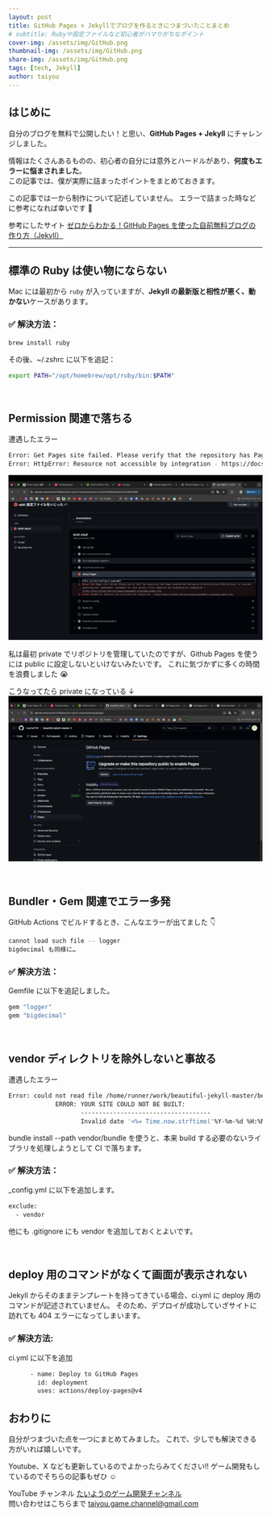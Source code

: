 ```yaml
---
layout: post
title: GitHub Pages × Jekyllでブログを作るときにつまづいたことまとめ
# subtitle: Rubyや設定ファイルなど初心者がハマりがちなポイント
cover-img: /assets/img/GitHub.png
thumbnail-img: /assets/img/GitHub.png
share-img: /assets/img/GitHub.png
tags: [tech, Jekyll]
author: taiyou
---
```


## はじめに

自分のブログを無料で公開したい！と思い、**GitHub Pages + Jekyll** にチャレンジしました。

情報はたくさんあるものの、初心者の自分には意外とハードルがあり、**何度もエラーに悩まされました**。  
この記事では、僕が実際に詰まったポイントをまとめておきます。

この記事では一から制作について記述していません。
エラーで詰まった時などに参考になれば幸いです 🙏

参考にしたサイト
[ゼロからわかる！GitHub Pages を使った自前無料ブログの作り方（Jekyll）](https://qiita.com/madoreenu/items/b47833bf785562c77819)

---

## 標準の Ruby は使い物にならない

Mac には最初から `ruby` が入っていますが、**Jekyll の最新版と相性が悪く、動かない**ケースがあります。

### ✅ 解決方法：

```bash
brew install ruby
```

その後、~/.zshrc に以下を追記：

```bash
export PATH="/opt/homebrew/opt/ruby/bin:$PATH"
```

<br>

## Permission 関連で落ちる

遭遇したエラー

```bash
Error: Get Pages site failed. Please verify that the repository has Pages enabled and configured to build using GitHub Actions, or consider exploring the `enablement` parameter for this action. Error: Resource not accessible by integration - https://docs.github.com/rest/pages/pages#get-a-apiname-pages-site
Error: HttpError: Resource not accessible by integration - https://docs.github.com/rest/pages/pages#get-a-apiname-pages-site
```

![画像読み込みエラー](/assets/img/2025-06-02/permission.png)

私は最初 private でリポジトリを管理していたのですが、Github Pages を使うには public に設定しないといけないみたいです。
これに気づかずに多くの時間を浪費しました 😭

こうなってたら private になっている ↓
![画像読み込みエラー](/assets/img/2025-06-02/change-public.png)

<br>

## Bundler・Gem 関連でエラー多発

GitHub Actions でビルドするとき、こんなエラーが出てました 👇

```bash
cannot load such file -- logger
bigdecimal も同様に…
```

### ✅ 解決方法：

Gemfile に以下を追記しました。

```ruby
gem "logger"
gem "bigdecimal"
```

<br>

## vendor ディレクトリを除外しないと事故る

遭遇したエラー

```bash
Error: could not read file /home/runner/work/beautiful-jekyll-master/beautiful-jekyll-master/vendor/bundle/ruby/3.3.0/gems/jekyll-4.4.1/lib/site_template/_posts/0000-00-00-welcome-to-jekyll.markdown.erb: Invalid date '<%= Time.now.strftime('%Y-%m-%d %H:%M:%S %z') %>': Document 'vendor/bundle/ruby/3.3.0/gems/jekyll-4.4.1/lib/site_template/_posts/0000-00-00-welcome-to-jekyll.markdown.erb' does not have a valid date in the YAML front matter.
             ERROR: YOUR SITE COULD NOT BE BUILT:
                    ------------------------------------
                    Invalid date '<%= Time.now.strftime('%Y-%m-%d %H:%M:%S %z') %>': Document 'vendor/bundle/ruby/3.3.0/gems/jekyll-4.4.1/lib/site_template/_posts/0000-00-00-welcome-to-jekyll.markdown.erb' does not have a valid date in the YAML front matter.
```

bundle install --path vendor/bundle を使うと、本来 build する必要のないライブラリを処理しようとして CI で落ちます。

### ✅ 解決方法：

\_config.yml に以下を追加します。

```bash
exclude:
  - vendor
```

他にも .gitignore にも vendor を追加しておくとよいです。

<br>

## deploy 用のコマンドがなくて画面が表示されない

Jekyll からそのままテンプレートを持ってきている場合、ci.yml に deploy 用のコマンドが記述されていません。
そのため、デプロイが成功していざサイトに訪れても 404 エラーになってしまいます。

### ✅ 解決方法:

ci.yml に以下を追加

```bash
      - name: Deploy to GitHub Pages
        id: deployment
        uses: actions/deploy-pages@v4
```

## おわりに

自分がつまづいた点を一つにまとめてみました。
これで、少しでも解決できる方がいれば嬉しいです。

Youtube、X なども更新しているのでよかったらみてください!!
ゲーム開発もしているのでそちらの記事もぜひ ☺️

YouTube チャンネル
[たいようのゲーム開発チャンネル](https://www.youtube.com/@taiyou-game-w5t)  
問い合わせはこちらまで
taiyou.game.channel@gmail.com
